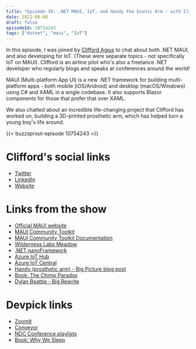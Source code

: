 ```yaml
---
title: "Episode 38: .NET MAUI, IoT, and Handy the bionic Arm - with Clifford Agius"
date: 2022-06-08
draft: false
episodeId: 10754243
tags: ["dotnet", "maui", "IoT"]
---
```


In this episode, I was joined by [Clifford Agius](https://twitter.com/CliffordAgius) to chat about both .NET MAUI, and also developing for IoT. (These were separate topics - not specifically IoT on MAUI). Clifford is an airline pilot who's also a freelance .NET developer who regularly blogs and speaks at conferences around the world!

MAUI (Multi-platform App UI) is a new .NET framework for building multi-platform apps - both mobile (iOS/Android) and desktop (macOS/Windows) using C# and XAML in a single codebase. It also supports Blazor components for those that prefer that over XAML.

We also chatted about an incredible life-changing project that Clifford has worked on, building a 3D-printed prosthetic arm, which has helped turn a young boy's life around.

{{< buzzsprout-episode 10754243 >}}

# Clifford's social links

* [Twitter](https://twitter.com/CliffordAgius)
* [LinkedIn](https://www.linkedin.com/in/clifford-agius/)
* [Website](https://www.cliffordagius.co.uk/)

# Links from the show

* [Official MAUI website](https://dotnet.microsoft.com/en-us/apps/maui)
* [MAUI Community Toolkit](https://github.com/CommunityToolkit/Maui)
* [MAUI Community Toolkit Documentation](https://docs.microsoft.com/en-us/dotnet/communitytoolkit/)
* [Wilderness Labs Meadow](http://developer.wildernesslabs.co/Meadow/Meadow_Basics/Hardware/F7v2/)
* [.NET nanoFramework](https://www.nanoframework.net/)
* [Azure IoT Hub](https://azure.microsoft.com/en-gb/services/iot-hub/)
* [Azure IoT Central](https://azure.microsoft.com/en-gb/services/iot-central/)
* [Handy (prosthetic arm) - Big Picture blog post](https://www.cliffordagius.co.uk/post/handybigpicture)
* [Book: The Chimp Paradox](https://www.amazon.co.uk/Chimp-Paradox-Acclaimed-Management-Confidence-ebook/dp/B006K26BEQ)
* [Dylan Beattie - Big Rewrite](https://www.youtube.com/watch?v=xCGu5Z_vaps)

# Devpick links

* [ZoomIt](https://docs.microsoft.com/en-us/sysinternals/downloads/zoomit)
* [Conveyor](https://keyoti.com/products/conveyor/index.html)
* [NDC Conference playlists](https://www.youtube.com/c/NDCConferences/playlists)
* [Book: Why We Sleep](https://www.amazon.co.uk/Why-We-Sleep-Science-Dreams-ebook/dp/B06Y649387)
